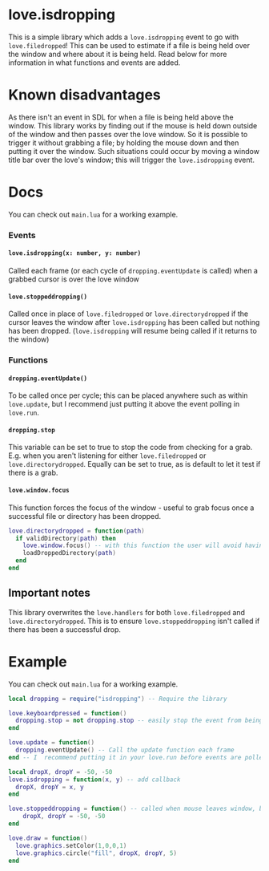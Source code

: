 # love.isdropping
This is a simple library which adds a `love.isdropping` event to go with `love.filedropped`! This can be used to estimate if a file is being held over the window and where about it is being held. Read below for more information in what functions and events are added.

# Known disadvantages
As there isn't an event in SDL for when a file is being held above the window. This library works by finding out if the mouse is held down outside of the window and then passes over the love window. So it is possible to trigger it without grabbing a file; by holding the mouse down and then putting it over the window. Such situations could occur by moving a window title bar over the love's window; this will trigger the `love.isdropping` event.

# Docs
You can check out `main.lua` for a working example. 

### Events

#### `love.isdropping(x: number, y: number)`
Called each frame (or each cycle of `dropping.eventUpdate` is called) when a grabbed cursor is over the love window

#### `love.stoppeddropping()`
Called once in place of `love.filedropped` or `love.directorydropped` if the cursor leaves the window after `love.isdropping` has been called but nothing has been dropped. (`love.isdropping` will resume being called if it returns to the window)

### Functions
#### `dropping.eventUpdate()`
To be called once per cycle; this can be placed anywhere such as within `love.update`, but I recommend just putting it above the event polling in `love.run`. 

#### `dropping.stop`
This variable can be set to true to stop the code from checking for a grab. E.g. when you aren't listening for either `love.filedropped` or `love.directorydropped`. Equally can be set to true, as is default to let it test if there is a grab.

#### `love.window.focus`
This function forces the focus of the window - useful to grab focus once a successful file or directory has been dropped.
```lua
love.directorydropped = function(path)
  if validDirectory(path) then
    love.window.focus() -- with this function the user will avoid having to click on the window after a file or directory is dropped to then use the window
	loadDroppedDirectory(path)
  end
end
```

## Important notes
This library overwrites the `love.handlers` for both `love.filedropped` and `love.directorydropped`. This is to ensure `love.stoppeddropping` isn't called if there has been a successful drop.

# Example

You can check out `main.lua` for a working example. 
```lua
local dropping = require("isdropping") -- Require the library

love.keyboardpressed = function()
  dropping.stop = not dropping.stop -- easily stop the event from being check when not needed
end

love.update = function()
  dropping.eventUpdate() -- Call the update function each frame
end -- I  recommend putting it in your love.run before events are polled; see main.lua; but can be placed anywhere

local dropX, dropY = -50, -50
love.isdropping = function(x, y) -- add callback
  dropX, dropY = x, y
end

love.stoppeddropping = function() -- called when mouse leaves window, but doesn't drop
	dropX, dropY = -50, -50
end

love.draw = function()
  love.graphics.setColor(1,0,0,1)
  love.graphics.circle("fill", dropX, dropY, 5)
end
```